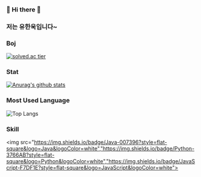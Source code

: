 ### 👋 Hi there 👋

### 저는 유한욱입니다~

<!--
**hanuk96/hanuk96** is a ✨ _special_ ✨ repository because its `README.md` (this file) appears on your GitHub profile.

Here are some ideas to get you started:

- 🔭 I’m currently working on ...
- 🌱 I’m currently learning ...
- 👯 I’m looking to collaborate on ...
- 🤔 I’m looking for help with ...
- 💬 Ask me about ...
- 📫 How to reach me: ...
- 😄 Pronouns: ...
- ⚡ Fun fact: ...
-->

### Boj
[![solved.ac tier](http://mazassumnida.wtf/api/generate_badge?boj=gi7182)](https://solved.ac/gi7182)


### Stat
[![Anurag's github stats](https://github-readme-stats.vercel.app/api?username=ttttoooommm)](https://github.com/anuraghazra/github-readme-stats)


### Most Used Language
![Top Langs](https://github-readme-stats.vercel.app/api/top-langs/?username=hanuk96&layout=compact)

### Skill
<img src="https://img.shields.io/badge/Java-007396?style=flat-square&logo=Java&logoColor=white","https://img.shields.io/badge/Python-3766AB?style=flat-square&logo=Python&logoColor=white","https://img.shields.io/badge/JavaScript-F7DF1E?style=flat-square&logo=JavaScript&logoColor=white">
